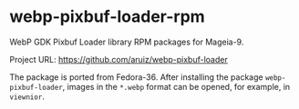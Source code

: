 # webp-pixbuf-loader-rpm

WebP GDK Pixbuf Loader library RPM packages for Mageia-9.

Project URL: https://github.com/aruiz/webp-pixbuf-loader

The package is ported from Fedora-36. After installing the package `webp-pixbuf-loader`, images in the `*.webp` format can be opened, for example, in `viewnior`.
